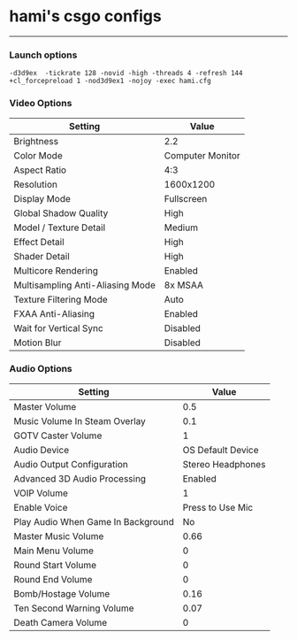 # hami's csgo configs

---

### Launch options
```
-d3d9ex  -tickrate 128 -novid -high -threads 4 -refresh 144 +cl_forcepreload 1 -nod3d9ex1 -nojoy -exec hami.cfg
```

### Video Options
| Setting                               | Value             |
|---------------------------------------|-------------------|
| Brightness                            | 2.2          |
| Color Mode                            | Computer Monitor  |
| Aspect Ratio                          | 4:3               |
| Resolution                            | 1600x1200         |
| Display Mode                          | Fullscreen        |
| Global Shadow Quality                 | High              |
| Model / Texture Detail                | Medium            |
| Effect Detail                         | High              |
| Shader Detail                         | High              |
| Multicore Rendering                   | Enabled           |
| Multisampling Anti-Aliasing Mode      | 8x MSAA           |
| Texture Filtering Mode                | Auto              |
| FXAA Anti-Aliasing                    | Enabled           |
| Wait for Vertical Sync                | Disabled          |
| Motion Blur                           | Disabled          |


### Audio Options
| Setting                               | Value                 |
|---------------------------------------|-----------------------|
| Master Volume                         | 0.5                   |
| Music Volume In Steam Overlay         | 0.1                   |
| GOTV Caster Volume                    | 1                     |
| Audio Device                          | OS Default Device     |
| Audio Output Configuration            | Stereo Headphones 	|
| Advanced 3D Audio Processing          | Enabled               |
| VOIP Volume                           | 1                     |
| Enable Voice                          | Press to Use Mic      |
| Play Audio When Game In Background    | No                    |
| Master Music Volume                   | 0.66                  |
| Main Menu Volume                      | 0                     |
| Round Start Volume                    | 0                     |
| Round End Volume                      | 0                     |
| Bomb/Hostage Volume                   | 0.16                  |
| Ten Second Warning Volume             | 0.07                  |
| Death Camera Volume                   | 0                     |
